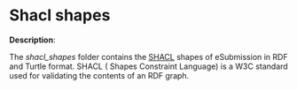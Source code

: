 # Shacl shapes

**Description**:

The *shacl_shapes* folder contains the [SHACL](https://www.w3.org/TR/shacl/) shapes of eSubmission in RDF and Turtle format. SHACL ( Shapes 
Constraint Language) is a W3C standard used for validating the contents of an RDF graph. 





